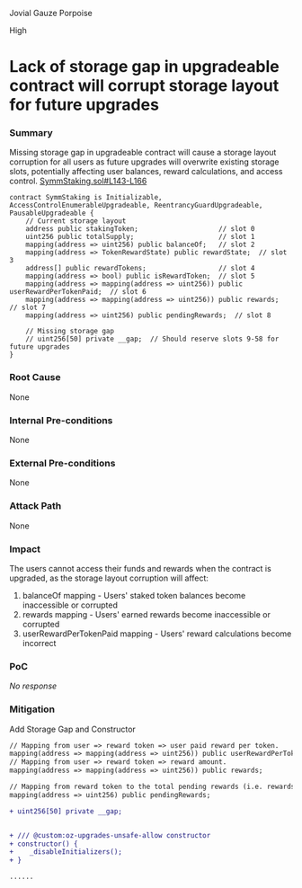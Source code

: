 Jovial Gauze Porpoise

High

# Lack of storage gap in upgradeable contract will corrupt storage layout for future upgrades

### Summary

Missing storage gap in upgradeable contract will cause a storage layout corruption for all users as future upgrades will overwrite existing storage slots, potentially affecting user balances, reward calculations, and access control.
[SymmStaking.sol#L143-L166](https://github.com/sherlock-audit/2025-03-symm-io-stacking/blob/d7cf7fc96af1c25b53a7b500a98b411cd018c0d3/token/contracts/staking/SymmStaking.sol#L143-L166)


```solidity
contract SymmStaking is Initializable, AccessControlEnumerableUpgradeable, ReentrancyGuardUpgradeable, PausableUpgradeable {
    // Current storage layout
    address public stakingToken;                    // slot 0
    uint256 public totalSupply;                     // slot 1
    mapping(address => uint256) public balanceOf;   // slot 2
    mapping(address => TokenRewardState) public rewardState;  // slot 3
    address[] public rewardTokens;                  // slot 4
    mapping(address => bool) public isRewardToken;  // slot 5
    mapping(address => mapping(address => uint256)) public userRewardPerTokenPaid;  // slot 6
    mapping(address => mapping(address => uint256)) public rewards;  // slot 7
    mapping(address => uint256) public pendingRewards;  // slot 8

    // Missing storage gap
    // uint256[50] private __gap;  // Should reserve slots 9-58 for future upgrades
}
```

### Root Cause

None

### Internal Pre-conditions

None

### External Pre-conditions

None

### Attack Path

None

### Impact

 The users cannot access their funds and rewards when the contract is upgraded, as the storage layout corruption will affect:
1. balanceOf mapping - Users' staked token balances become inaccessible or corrupted
2. rewards mapping - Users' earned rewards become inaccessible or corrupted
3. userRewardPerTokenPaid mapping - Users' reward calculations become incorrect

### PoC

_No response_

### Mitigation

Add Storage Gap and Constructor
```diff
// Mapping from user => reward token => user paid reward per token.
mapping(address => mapping(address => uint256)) public userRewardPerTokenPaid;
// Mapping from user => reward token => reward amount.
mapping(address => mapping(address => uint256)) public rewards;

// Mapping from reward token to the total pending rewards (i.e. rewards that have been notified but not yet claimed).
mapping(address => uint256) public pendingRewards;

+ uint256[50] private __gap;


+ /// @custom:oz-upgrades-unsafe-allow constructor
+ constructor() {
+    _disableInitializers();
+ }

......
```


